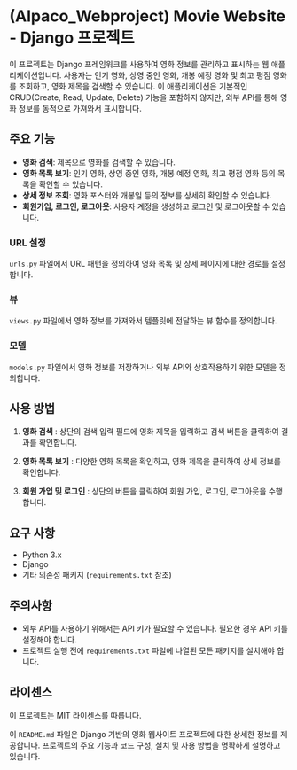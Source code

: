 # (Alpaco_Webproject) Movie Website - Django 프로젝트

이 프로젝트는 Django 프레임워크를 사용하여 영화 정보를 관리하고 표시하는 웹 애플리케이션입니다. 사용자는 인기 영화, 상영 중인 영화, 개봉 예정 영화 및 최고 평점 영화를 조회하고, 영화 제목을 검색할 수 있습니다. 이 애플리케이션은 기본적인 CRUD(Create, Read, Update, Delete) 기능을 포함하지 않지만, 외부 API를 통해 영화 정보를 동적으로 가져와서 표시합니다.

## 주요 기능

- **영화 검색**: 제목으로 영화를 검색할 수 있습니다.
- **영화 목록 보기**: 인기 영화, 상영 중인 영화, 개봉 예정 영화, 최고 평점 영화 등의 목록을 확인할 수 있습니다.
- **상세 정보 조회**: 영화 포스터와 개봉일 등의 정보를 상세히 확인할 수 있습니다.
- **회원가입, 로그인, 로그아웃**: 사용자 계정을 생성하고 로그인 및 로그아웃할 수 있습니다.

### URL 설정
`urls.py` 파일에서 URL 패턴을 정의하여 영화 목록 및 상세 페이지에 대한 경로를 설정합니다.

### 뷰
`views.py` 파일에서 영화 정보를 가져와서 템플릿에 전달하는 뷰 함수를 정의합니다.

### 모델
`models.py` 파일에서 영화 정보를 저장하거나 외부 API와 상호작용하기 위한 모델을 정의합니다.

## 사용 방법
1. **영화 검색** : 상단의 검색 입력 필드에 영화 제목을 입력하고 검색 버튼을 클릭하여 결과를 확인합니다.

2. **영화 목록 보기** : 다양한 영화 목록을 확인하고, 영화 제목을 클릭하여 상세 정보를 확인합니다.

3. **회원 가입 및 로그인** : 상단의 버튼을 클릭하여 회원 가입, 로그인, 로그아웃을 수행합니다.

## 요구 사항
- Python 3.x
- Django
- 기타 의존성 패키지 (`requirements.txt` 참조)

## 주의사항
- 외부 API를 사용하기 위해서는 API 키가 필요할 수 있습니다. 필요한 경우 API 키를 설정해야 합니다.
- 프로젝트 실행 전에 `requirements.txt` 파일에 나열된 모든 패키지를 설치해야 합니다.

## 라이센스
이 프로젝트는 MIT 라이센스를 따릅니다.

이 `README.md` 파일은 Django 기반의 영화 웹사이트 프로젝트에 대한 상세한 정보를 제공합니다. 프로젝트의 주요 기능과 코드 구성, 설치 및 사용 방법을 명확하게 설명하고 있습니다.



